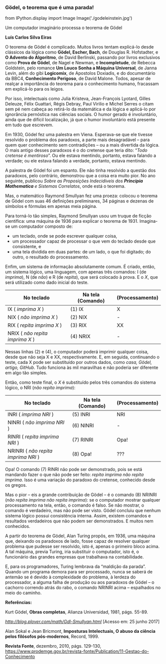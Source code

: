 ### Gödel, o teorema que é uma parada!


from IPython.display import Image
Image('./godeleinstein.jpg')

Um computador imaginário processa o teorema de Gödel

**Luís Carlos Silva Eiras**

O teorema de Gödel é complicado. Muitos livros tentam explicá-lo desde clássicos da lógica como **Gödel, Escher, Bach**, de Douglas R. Hofstadter, e **O Advento do Algoritmo**, de David Berlinski, passando por livros exclusivos como **Prova de Gödel**, de Nagel e Newman, e **Incompletude**, de Rebecca Goldstein, pelo romance **Um Louco Sonha a Máquina Universal**, de Janna Levin, além do gibi **Logicomix**, de Apostolos Doxiadis, e do documentário da BBC4, **Conhecimento Perigoso**, de David Malone. Todos, apesar de realçar a importância do teorema para o conhecimento humano, fracassam em explicá-lo para os leigos.

Por isso, intelectuais como Julia Kristeva, Jean-François Lyotard, Gilles Deleuze, Félix Guattari, Régis Debray, Paul Virilio e Michel Serres o citam sem pé nem cabeça ao retirá-lo da matemática e da lógica e aplicá-lo por ignorância pernóstica nas ciências sociais. O humor gerado é involuntário, ainda que de difícil localização, já que o humor involuntário está presente em tudo que escrevem.

Em 1930, Gödel fez uma palestra em Viena. Esperava-se que ele tivesse resolvido o problema dos paradoxos, a parte mais desagradável – para quem quer conhecimento sem contradições – ou a mais divertida da lógica. O mais antigo desses paradoxos é o do cretense  que teria dito: “_Todo cretense é mentiroso_”. Ou ele estava mentindo, portanto, estava falando a verdade; ou ele estava falando a verdade, portanto, estava mentindo.

A palestra de Gödel foi um espanto. Ele não tinha resolvido a questão dos paradoxos, pelo contrário, demonstrou que a coisa era muito pior. No ano seguinte, publicou _Sobre as Proposições Indecidíveis dos **Principia Mathematica**  e Sistemas Correlatos_, onde está o teorema.

Mas, o matemático Raymond Smullyan fez uma proeza: colocou o teorema de Gödel com suas 46 definições preliminares, 34 páginas  e dezenas de símbolos e fórmulas em apenas meia página.

Para torná-lo tão simples, Raymond Smullyan usou um truque de ficção científica: uma máquina de 1936 para explicar o teorema de 1931. Imagina-se  um computador composto de: 
* um teclado, onde se pode escrever qualquer coisa, 
* um processador capaz de processar o que vem do teclado desde que consistente, e 
* uma tela dividida em duas partes: de um lado, o que foi digitado; do outro, o resultado do processamento. 

Enfim, um sistema de informação absolutamente comum. É criado, então, um sistema lógico, uma linguagem, com apenas três comandos: I (de _imprima_), N (de _não_) e R (de _repita_), que será colocado à prova. E o _X_, que será utilizado como dado inicial do teste.

| No teclado | Na tela (Comando)|(Processamento)|
| --- | --- | --- |
|IX ( _imprima X_ ) |(1) IX | X|
|NIX ( _não imprima X_ ) |(2) NIX | - |
|RIX ( _repita imprima X_ ) |(3) RIX | XX |
|NRIX ( _não repita imprima X_ ) |(4) NRIX | - |

Nessas linhas (2) e (4), o computador poderá imprimir qualquer coisa, desde que não seja X e XX, respectivamente. E, em seguida, continuando o teste, cada X pode ser substituído por outros dados, como _casa, Gödel, artigo, GitHub_. Tudo funciona às mil maravilhas e não poderia ser diferente em algo tão simples. 

Então, como teste final, o _X_ é substituído pelos três comandos do sistema lógico, o NRI (_não repita imprima_):

| No teclado | Na tela (Comando)|(Processamento)|
| --- | --- | --- |
|INRI ( _imprima NRI_ ) |(5) INRI | NRI|
|NINRI ( _não imprima NRI_ ) |(6) NINRI | - |
|RINRI ( _repita imprima NRI_ ) |(7) RINRI | Opa! |
|NRINRI ( _não repita imprima NRI_ ) |(8) Opa! | ??? |

Opa! O comando (7) RINRI não pode ser demonstrado, pois se está mandando fazer o que não pode ser feito: _repita imprima não repita imprima_. Isso é uma variação do paradoxo do cretense, conhecido desde os gregos.

Mas o pior – eis a grande contribuição de Gödel – é o comando (8) NRINRI (_não repita imprima não repita imprima_): se o computador mostrar qualquer processamento na tela, então, o comando é falso.  Se não mostrar, o comando é verdadeiro, mas não pode ser visto. Gödel concluiu que nenhum sistema lógico possui consistência interna. Assim, existem comandos e resultados verdadeiros que não podem ser demonstrados. E muitos nem conhecidos.

A partir do teorema de Gödel, Alan Turing propôs, em 1936, uma máquina que, deixando os paradoxos de lado, fosse capaz de resolver qualquer problema que pudesse ser resolvido, isto é, apenas o primeiro bloco acima. A tal máquina, previa Turing, iria substituir o computador, isto é, o funcionário das grandes empresas que trabalhava na contabilidade.

E, para os programadores, Turing lembrava da “maldição da parada”. Quando um programa demora para ser processado, nunca se saberá de antemão se é devido à complexidade do problema, à lerdeza do processador, a alguma falha de produção ou aos paradoxos de Gödel – o cachorro correndo atrás do rabo, o  comando NRINRI acima – espalhados no meio do caminho.

**Referências:**

Kurt Gödel, **Obras completas**, Alianza Universidad, 1981, págs. 55-89.

_http://blog.plover.com/math/Gdl-Smullyan.html_  [Acesso em: 25 junho 2017]

Alan Sokal  e Jean Bricmont, **Imposturas Intelectuais, O abuso da ciência pelos filósofos pós-modernos**,  Record, 1999.

**Revista Fonte**, dezembro, 2010, págs. 129-130, https://www.prodemge.gov.br/revista-fonte/Publication/11-Gestao-do-Conhecimento
